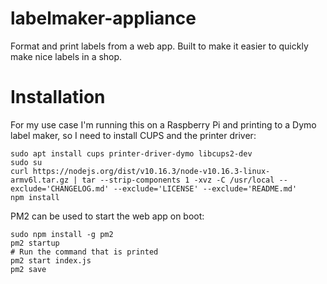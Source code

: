 # labelmaker-appliance

Format and print labels from a web app. Built to make it easier to quickly make nice labels in a shop.

# Installation

For my use case I'm running this on a Raspberry Pi and printing to a Dymo label maker, so I need to install CUPS and the printer driver:

```
sudo apt install cups printer-driver-dymo libcups2-dev
sudo su
curl https://nodejs.org/dist/v10.16.3/node-v10.16.3-linux-armv6l.tar.gz | tar --strip-components 1 -xvz -C /usr/local --exclude='CHANGELOG.md' --exclude='LICENSE' --exclude='README.md'
npm install
```

PM2 can be used to start the web app on boot:

```
sudo npm install -g pm2
pm2 startup
# Run the command that is printed
pm2 start index.js
pm2 save
```
